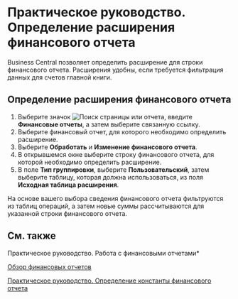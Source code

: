 # Практическое руководство. Определение расширения финансового отчета						 

Business Central позволяет определить расширение для строки финансового отчета. Расширения удобны, если требуется фильтрация данных для счетов главной книги.

 

## Определение расширения финансового отчета

 

1. Выберите значок ![Поиск страницы или отчета](https://docs.microsoft.com/ru-ru/dynamics-nav-app/media/ui-search/search_small.png), введите **Финансовые отчеты**, а затем выберите связанную ссылку.
2. Выберите финансовый отчет, для которого необходимо определить расширение.
3. Выберите **Обработать** и **Изменение финансового отчета**.
4. В открывшемся окне  выберите строку финансового отчета, для которой необходимо определить расширение.
5. В поле **Тип группировки**, выберите **Пользовательский**, затем выберите таблицу, которая должна использоваться, из поля **Исходная таблица расширения**.

 

На основе вашего выбора сведения финансового отчета фильтруются из таблиц операций, а затем новые суммы рассчитываются для указанной строки финансового отчета.

 

## См. также

Практическое руководство. Работа с финансовыми отчетами*

[Обзор финансовых отчетов](https://github.com/DianaMalina/dynamics365smb-docs/blob/live/business-central/LocalFunctionality/Russia/account-schedules-overview.md)

[Практическое руководство. Определение константы финансового отчета](https://github.com/DianaMalina/dynamics365smb-docs/blob/live/business-central/LocalFunctionality/Russia/how-to-define-an-account-schedule-constant.md)
